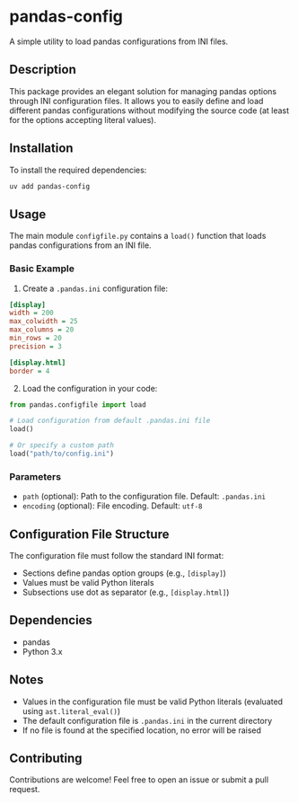 # pandas-config

A simple utility to load pandas configurations from INI files.

## Description

This package provides an elegant solution for managing pandas options through INI configuration files. 
It allows you to easily define and load different pandas configurations without modifying the source code (at least 
for the options accepting literal values).

## Installation

To install the required dependencies:

```bash
uv add pandas-config
```

## Usage

The main module `configfile.py` contains a `load()` function that loads pandas configurations from an INI file.

### Basic Example

1. Create a `.pandas.ini` configuration file:

```ini
[display]
width = 200
max_colwidth = 25
max_columns = 20
min_rows = 20
precision = 3

[display.html]
border = 4
```

2. Load the configuration in your code:

```python
from pandas.configfile import load

# Load configuration from default .pandas.ini file
load()

# Or specify a custom path
load("path/to/config.ini")
```

### Parameters

- `path` (optional): Path to the configuration file. Default: `.pandas.ini`
- `encoding` (optional): File encoding. Default: `utf-8`

## Configuration File Structure

The configuration file must follow the standard INI format:
- Sections define pandas option groups (e.g., `[display]`)
- Values must be valid Python literals
- Subsections use dot as separator (e.g., `[display.html]`)

## Dependencies

- pandas
- Python 3.x

## Notes

- Values in the configuration file must be valid Python literals (evaluated using `ast.literal_eval()`)
- The default configuration file is `.pandas.ini` in the current directory
- If no file is found at the specified location, no error will be raised

## Contributing

Contributions are welcome! Feel free to open an issue or submit a pull request.
